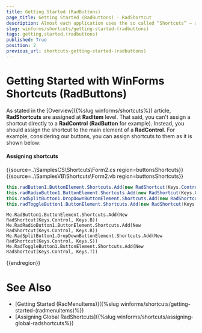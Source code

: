 ```yaml
---
title: Getting Started (RadButtons)
page_title: Getting Started (RadButtons) - RadShortcut
description: Almost each application uses the so called “Shortcuts” – a keyboard combination that triggers a specific action.
slug: winforms/shortcuts/getting-started-(radbuttons)
tags: getting,started,(radbuttons)
published: True
position: 2
previous_url: shortcuts-getting-started-(radbuttons)
---
```


# Getting Started with WinForms Shortcuts (RadButtons)

As stated in the [Overview]({%slug winforms/shortcuts%}) article, **RadShortcuts** are assigned at **RadItem** level. That said, you can't assign a shortcut directly to a **RadControl** (**RadButton** for example). Instead, you should assign the shortcut to the main element of a **RadControl**. For example, considering our buttons, you can assign shortcuts to them as it is shown below:

#### Assigning shortcuts

{{source=..\SamplesCS\Shortcuts\Form2.cs region=buttonsShortcuts}} 
{{source=..\SamplesVB\Shortcuts\Form2.vb region=buttonsShortcuts}} 

````C#
this.radButton1.ButtonElement.Shortcuts.Add(new RadShortcut(Keys.Control, Keys.B));
this.radRadioButton1.ButtonElement.Shortcuts.Add(new RadShortcut(Keys.Control, Keys.R));
this.radSplitButton1.DropDownButtonElement.Shortcuts.Add(new RadShortcut(Keys.Control, Keys.S));
this.radToggleButton1.ButtonElement.Shortcuts.Add(new RadShortcut(Keys.Control, Keys.T));

````
````VB.NET
Me.RadButton1.ButtonElement.Shortcuts.Add(New RadShortcut(Keys.Control, Keys.B))
Me.RadRadioButton1.ButtonElement.Shortcuts.Add(New RadShortcut(Keys.Control, Keys.R))
Me.RadSplitButton1.DropDownButtonElement.Shortcuts.Add(New RadShortcut(Keys.Control, Keys.S))
Me.RadToggleButton1.ButtonElement.Shortcuts.Add(New RadShortcut(Keys.Control, Keys.T))

````

{{endregion}} 

# See Also

* [Getting Started (RadMenuItems)]({%slug winforms/shortcuts/getting-started-(radmenuitems)%})	
* [Assigning Global RadShortcuts]({%slug winforms/shortcuts/assigning-global-radshortcuts%})	



